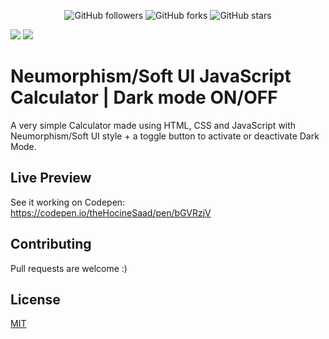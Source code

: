 <p align="center">
<img alt="GitHub followers" src="https://img.shields.io/github/followers/theHocineSaad?label=followMe&style=flat-square">
<img alt="GitHub forks" src="https://img.shields.io/github/forks/theHocineSaad/Neumorphism-JavaScript-Calculator-with-Dark-Mode?label=Fork&style=flat-square">
<img alt="GitHub stars" src="https://img.shields.io/github/stars/theHocineSaad/Neumorphism-JavaScript-Calculator-with-Dark-Mode?style=flat-square">
<p/>
  
<img src="https://i.imgur.com/ozgZIhq.png">
<img src="https://i.imgur.com/r3ctPFn.png">

# Neumorphism/Soft UI JavaScript Calculator | Dark mode ON/OFF

A very simple Calculator made using HTML, CSS and JavaScript with Neumorphism/Soft UI style + a toggle button to activate or deactivate Dark Mode.

## Live Preview

See it working on Codepen: https://codepen.io/theHocineSaad/pen/bGVRzjV

## Contributing

Pull requests are welcome :)

## License

[MIT](https://choosealicense.com/licenses/mit/)
